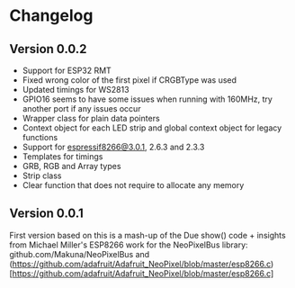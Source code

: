 # Changelog

## Version 0.0.2

- Support for ESP32 RMT
- Fixed wrong color of the first pixel if CRGBType was used
- Updated timings for WS2813
- GPIO16 seems to have some issues when running with 160MHz, try another port if any issues occur
- Wrapper class for plain data pointers
- Context object for each LED strip and global context object for legacy functions
- Support for espressif8266@3.0.1, 2.6.3 and 2.3.3
- Templates for timings
- GRB, RGB and Array types
- Strip class
- Clear function that does not require to allocate any memory

## Version 0.0.1

First version based on this is a mash-up of the Due show() code + insights from Michael Miller's
ESP8266 work for the NeoPixelBus library: github.com/Makuna/NeoPixelBus and
(https://github.com/adafruit/Adafruit_NeoPixel/blob/master/esp8266.c)[https://github.com/adafruit/Adafruit_NeoPixel/blob/master/esp8266.c]

